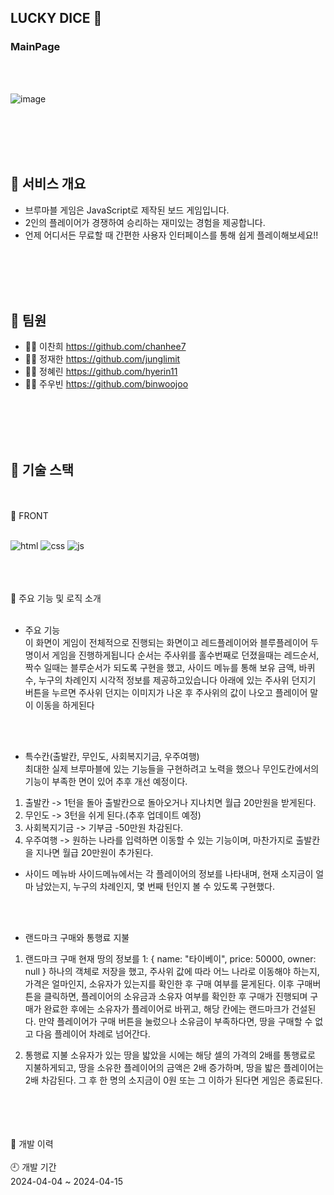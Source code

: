 
## LUCKY DICE 🎲

### MainPage
<br>
<br>

![image](https://github.com/2024blueMarbleminiProject/BLUEMARBLE/assets/160578098/593f0f76-1b1b-4901-9d44-5f8853a28351)

<br>
<br>
<br>
<br>

## 📢 서비스 개요
- 브루마블 게임은 JavaScript로 제작된 보드 게임입니다. 
- 2인의 플레이어가 경쟁하여 승리하는 재미있는 경험을 제공합니다. 
- 언제 어디서든 무료할 때 간편한 사용자 인터페이스를 통해 쉽게 플레이해보세요!!
<br>
<br>
<br>
<br>

## 👋 팀원

- 👩‍💻 이찬희 	https://github.com/chanhee7 	<br>
- 👨‍💻 정재한		https://github.com/junglimit 	<br>
- 👨‍💻 정혜린		https://github.com/hyerin11	<br>
- 👩‍💻 주우빈		https://github.com/binwoojoo	<br>
<br>
<br>
<br>
<br>

## 🔨 기술 스택
<br>
<br>
📜 FRONT
<br>
<br>

![html](https://img.shields.io/badge/HTML5-E34F26?style=for-the-badge&logo=html5&logoColor=white) ![css](https://img.shields.io/badge/CSS-239120?&style=for-the-badge&logo=css3&logoColor=white) ![js](https://img.shields.io/badge/JavaScript-F7DF1E?style=for-the-badge&logo=JavaScript&logoColor=white) 
<br>
<br>
<br>
<br>

🎯 주요 기능 및 로직 소개
<br>
<br>

- 주요 기능<br>
이 화면이 게임이 전체적으로 진행되는 화면이고 레드플레이어와 블루플레이어 두명이서 게임을 진행하게됩니다
순서는 주사위를 홀수번째로 던졌을때는 레드순서, 짝수 일때는 블루순서가 되도록 구현을 했고,
사이드 메뉴를 통해 보유 금액, 바퀴 수, 누구의 차례인지 시각적 정보를 제공하고있습니다 
아래에 있는 주사위 던지기 버튼을 누르면 주사위 던지는 이미지가 나온 후 주사위의 값이 나오고 플레이어 말이 이동을 하게된다
<br>
<br>

- 특수칸(출발칸, 무인도, 사회복지기금, 우주여행)<br>
최대한 실제 브루마블에 있는 기능들을 구현하려고 노력을 했으나 무인도칸에서의 기능이 부족한 면이 있어 추후 개선 예정이다.
1. 출발칸 -> 1턴을 돌아 출발칸으로 돌아오거나 지나치면 월급 20만원을 받게된다.
2. 무인도 -> 3턴을 쉬게 된다.(추후 업데이트 예정)
3. 사회복지기금 -> 기부금 -50만원 차감된다.
4. 우주여행 -> 원하는 나라를 입력하면 이동할 수 있는 기능이며, 마찬가지로 출발칸을 지나면 월급 20만원이 추가된다.

- 사이드 메뉴바
사이드메뉴에서는 각 플레이어의 정보를 나타내며,
현재 소지금이 얼마 남았는지, 누구의 차례인지, 몇 번째 턴인지 볼 수 있도록 구현했다.
<br>
<br>

- 랜드마크 구매와 통행료 지불<br>
1. 랜드마크 구매
현재 땅의 정보를  1: { name: "타이베이", price: 50000, owner: null } 하나의 객체로 저장을 했고,
주사위 값에 따라 어느 나라로 이동해야 하는지, 가격은 얼마인지, 소유자가 있는지를 확인한 후 구매 여부를 묻게된다.
이후 구매버튼을 클릭하면, 플레이어의 소유금과 소유자 여부를 확인한 후 구매가 진행되며 구매가 완료한 후에는
소유자가 플레이어로 바뀌고, 해당 칸에는 랜드마크가 건설된다.
만약 플레이어가 구매 버튼을 눌렀으나 소유금이 부족하다면, 땅을 구매할 수 없고 다음 플레이어 차례로 넘어간다.

3. 통행료 지불
소유자가 있는 땅을 밟았을 시에는 해당 셀의 가격의 2배를 통행료로 지불하게되고,
땅을 소유한 플레이어의 금액은 2배 증가하며, 땅을 밟은 플레이어는 2배 차감된다.
그 후 한 명의 소지금이 0원 또는 그 이하가 된다면 게임은 종료된다.

<br>
<br>
<br>
<br>
📜 개발 이력
<br>
<br>
🕘 개발 기간
<br>
2024-04-04 ~ 2024-04-15





